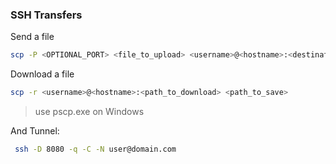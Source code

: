 ### SSH Transfers

Send a file
```bash
scp -P <OPTIONAL_PORT> <file_to_upload> <username>@<hostname>:<destination_path>
```

Download a file
```bash
scp -r <username>@<hostname>:<path_to_download> <path_to_save>
```

> use pscp.exe on Windows

And Tunnel:
```bash
 ssh -D 8080 -q -C -N user@domain.com
```
